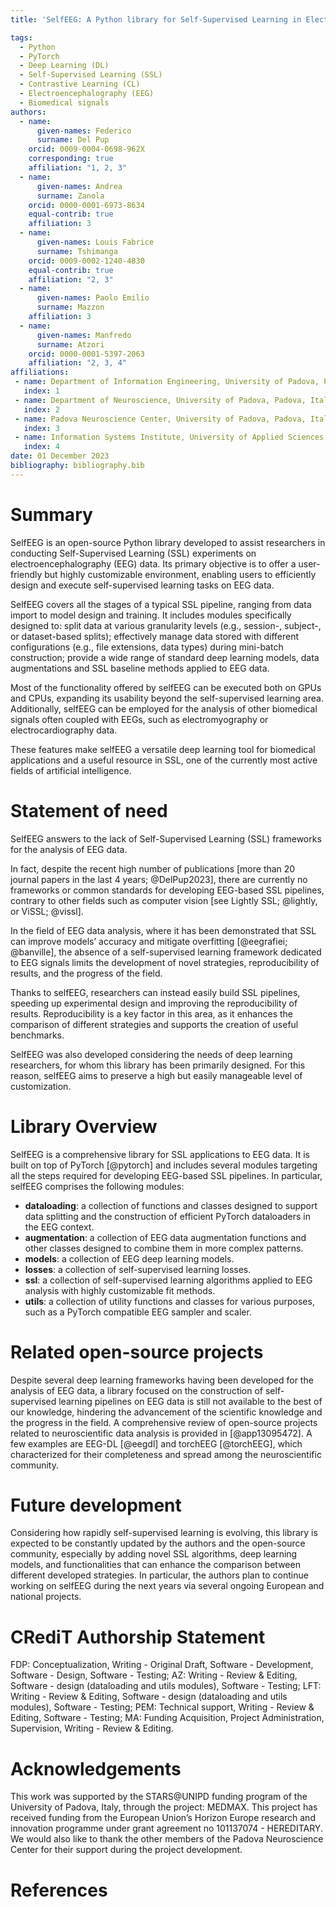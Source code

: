 ```yaml
---
title: 'SelfEEG: A Python library for Self-Supervised Learning in Electroencephalography'

tags:
  - Python
  - PyTorch
  - Deep Learning (DL)
  - Self-Supervised Learning (SSL)
  - Contrastive Learning (CL)
  - Electroencephalography (EEG)
  - Biomedical signals
authors:
  - name:
      given-names: Federico
      surname: Del Pup
    orcid: 0009-0004-0698-962X
    corresponding: true
    affiliation: "1, 2, 3"
  - name:
      given-names: Andrea
      surname: Zanola
    orcid: 0000-0001-6973-8634
    equal-contrib: true
    affiliation: 3
  - name:
      given-names: Louis Fabrice
      surname: Tshimanga
    orcid: 0009-0002-1240-4830
    equal-contrib: true
    affiliation: "2, 3"
  - name:
      given-names: Paolo Emilio
      surname: Mazzon
    affiliation: 3
  - name:
      given-names: Manfredo
      surname: Atzori
    orcid: 0000-0001-5397-2063
    affiliation: "2, 3, 4"
affiliations:
 - name: Department of Information Engineering, University of Padova, Padova, Italy
   index: 1
 - name: Department of Neuroscience, University of Padova, Padova, Italy
   index: 2
 - name: Padova Neuroscience Center, University of Padova, Padova, Italy
   index: 3
 - name: Information Systems Institute, University of Applied Sciences Western Switzerland (HES-SO Valais), Sierre, Switzerland
   index: 4
date: 01 December 2023
bibliography: bibliography.bib
---
```



# Summary
SelfEEG is an open-source Python library developed to assist researchers in conducting Self-Supervised Learning (SSL) experiments on electroencephalography (EEG) data.
Its primary objective is to offer a user-friendly but highly customizable environment, enabling users to efficiently design and execute self-supervised learning tasks on EEG data.

SelfEEG covers all the stages of a typical SSL pipeline, ranging from data import to model design and training.
It includes modules specifically designed to: split data at various granularity levels (e.g., session-, subject-, or dataset-based splits); effectively manage data stored with different configurations (e.g., file extensions, data types) during mini-batch construction; provide a wide range of standard deep learning models, data augmentations and SSL baseline methods applied to EEG data.

Most of the functionality offered by selfEEG can be executed both on GPUs and CPUs, expanding its usability beyond the self-supervised learning area.
Additionally, selfEEG can be employed for the analysis of other biomedical signals often coupled with EEGs, such as electromyography or electrocardiography data.

These features make selfEEG a versatile deep learning tool for biomedical applications and a useful resource in SSL, one of the currently most active fields of artificial intelligence.


# Statement of need
SelfEEG answers to the lack of Self-Supervised Learning (SSL) frameworks for the analysis of EEG data.

In fact, despite the recent high number of publications [more than 20 journal papers in the last 4 years\; @DelPup2023], there are currently no frameworks or common standards for developing EEG-based SSL pipelines, contrary to other fields such as computer vision [see Lightly SSL\; @lightly, or ViSSL; @vissl].

In the field of EEG data analysis, where it has been demonstrated that SSL can improve models’ accuracy and mitigate overfitting [@eegrafiei; @banville], the absence of a self-supervised learning framework dedicated to EEG signals limits the development of novel strategies, reproducibility of results, and the progress of the field.

Thanks to selfEEG, researchers can instead easily build SSL pipelines, speeding up experimental design and improving the reproducibility of results. Reproducibility is a key factor in this area, as it enhances the comparison of different strategies and supports the creation of useful benchmarks.

SelfEEG was also developed considering the needs of deep learning researchers, for whom this library has been primarily designed. For this reason, selfEEG aims to preserve a high but easily manageable level of customization.


# Library Overview
SelfEEG is a comprehensive library for SSL applications to EEG data. It is built on top of PyTorch [@pytorch] and includes several modules targeting all the steps required for developing EEG-based SSL pipelines.
In particular, selfEEG comprises the following modules:

- **dataloading**: a collection of functions and classes designed to support data splitting and the construction of efficient PyTorch dataloaders in the EEG context.
- **augmentation**: a collection of EEG data augmentation functions and other classes designed to combine them in more complex patterns.
- **models**: a collection of EEG deep learning models.
- **losses**: a collection of self-supervised learning losses.
- **ssl**:  a collection of self-supervised learning algorithms applied to EEG analysis with highly customizable fit methods.
- **utils**: a collection of utility functions and classes for various purposes, such as a PyTorch compatible EEG sampler and scaler.


# Related open-source projects
Despite several deep learning frameworks having been developed for the analysis of EEG data, a library focused on the construction of self-supervised learning pipelines on EEG data is still not available to the best of our knowledge, hindering the advancement of the scientific knowledge and the progress in the field.
A comprehensive review of open-source projects related to neuroscientific data analysis is provided in [@app13095472].
A few examples are EEG-DL [@eegdl] and torchEEG [@torchEEG], which characterized for their completeness and spread among the neuroscientific community.


# Future development
Considering how rapidly self-supervised learning is evolving, this library is expected to be constantly updated by the authors and the open-source community, especially by adding novel SSL algorithms, deep learning models, and functionalities that can enhance the comparison between different developed strategies.
In particular, the authors plan to continue working on selfEEG during the next years via several ongoing European and national projects.


# CRediT Authorship Statement
FDP: Conceptualization, Writing - Original Draft, Software - Development, Software - Design, Software - Testing;
AZ: Writing - Review & Editing, Software - design (dataloading and utils modules), Software - Testing;
LFT: Writing - Review & Editing, Software - design (dataloading and utils modules), Software - Testing;
PEM: Technical support, Writing - Review & Editing, Software - Testing;
MA: Funding Acquisition, Project Administration, Supervision, Writing - Review & Editing.

# Acknowledgements
This work was supported by the STARS@UNIPD funding program of the University of Padova, Italy, through the project: MEDMAX.
This project has received funding from the European Union’s Horizon Europe research and innovation programme under grant agreement no 101137074 - HEREDITARY.
We would also like to thank the other members of the Padova Neuroscience Center for their support during the project development.

# References
